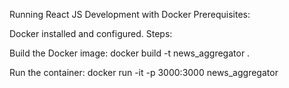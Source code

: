 Running React JS Development with Docker
Prerequisites:

Docker installed and configured.
Steps:

Build the Docker image:
docker build -t news_aggregator .

Run the container:
docker run -it -p 3000:3000 news_aggregator
